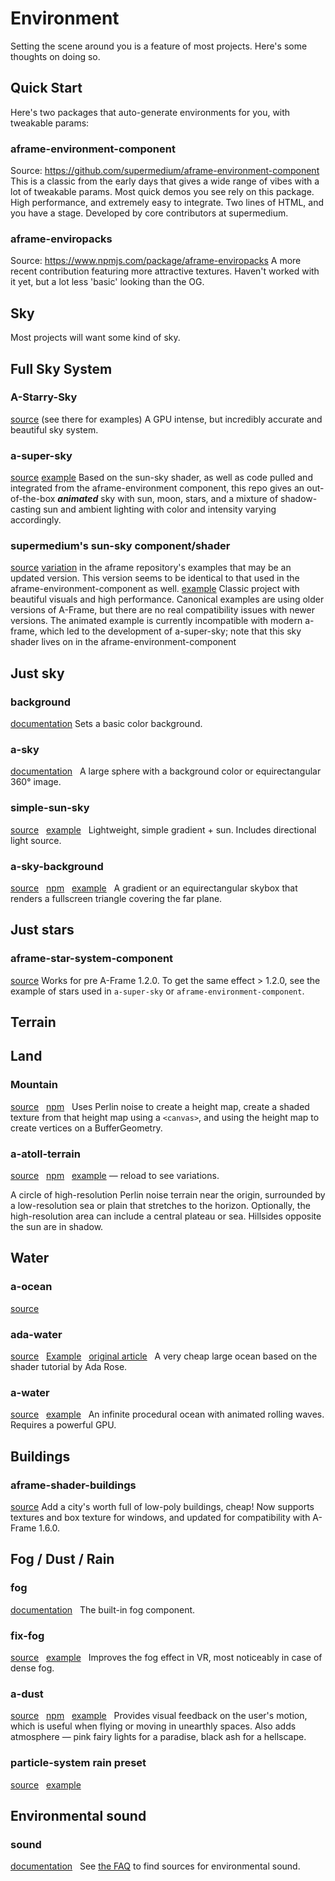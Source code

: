 # Environment

Setting the scene around you is a feature of most projects. Here's some thoughts on doing so.

## Quick Start

Here's two packages that auto-generate environments for you, with tweakable params:

### aframe-environment-component

Source: https://github.com/supermedium/aframe-environment-component
This is a classic from the early days that gives a wide range of vibes with a lot of tweakable params. Most quick demos you see rely on this package. High performance, and extremely easy to integrate. Two lines of HTML, and you have a stage. Developed by core contributors at supermedium.

### aframe-enviropacks

Source: https://www.npmjs.com/package/aframe-enviropacks
A more recent contribution featuring more attractive textures. Haven't worked with it yet, but a lot less 'basic' looking than the OG.

## Sky

Most projects will want some kind of sky.

## Full Sky System

### A-Starry-Sky

[source](https://github.com/Dante83/A-Starry-Sky)
(see there for examples)
A GPU intense, but incredibly accurate and beautiful sky system.

### a-super-sky

[source](https://github.com/kylebakerio/a-super-sky)
[example](https://glitch.com/edit/#!/a-super-sky-demo?path=index.html%3A1%3A0)
Based on the sun-sky shader, as well as code pulled and integrated from the aframe-environment component, this repo gives an out-of-the-box **_animated_** sky with sun, moon, stars, and a mixture of shadow-casting sun and ambient lighting with color and intensity varying accordingly.

### supermedium's sun-sky component/shader

[source](https://github.com/supermedium/superframe/tree/master/components/sun-sky/)
[variation](https://github.com/aframevr/aframe/blob/b164623dfa0d2548158f4b7da06157497cd4ea29/examples/test/shaders/shaders/sky.js) in the aframe repository's examples that may be an updated version. This version seems to be identical to that used in the aframe-environment-component as well.
[example](https://supermedium.com/superframe/components/sun-sky/)
Classic project with beautiful visuals and high performance. Canonical examples are using older versions of A-Frame, but there are no real compatibility issues with newer versions. The animated example is currently incompatible with modern a-frame, which led to the development of a-super-sky; note that this sky shader lives on in the aframe-environment-component

## Just sky

### background

[documentation](https://aframe.io/docs/1.6.0/components/background.html)
Sets a basic color background.

### a-sky

[documentation](https://aframe.io/docs/1.6.0/primitives/a-sky.html) &nbsp;
A large sphere with a background color or equirectangular 360° image.

### simple-sun-sky

[source](https://github.com/DougReeder/aframe-simple-sun-sky) &nbsp;
[example](https://dougreeder.github.io/aframe-simple-sun-sky/example.html) &nbsp;
Lightweight, simple gradient + sun. Includes directional light source.

### a-sky-background

[source](https://github.com/mrxz/fern-aframe-components/tree/main/sky-background) &nbsp;
[npm](https://www.npmjs.com/package/@fern-solutions/aframe-sky-background) &nbsp;
[example](https://aframe-components.fern.solutions/sky-background/) &nbsp;
A gradient or an equirectangular skybox that renders a fullscreen triangle covering the far plane.

## Just stars

### aframe-star-system-component

[source](https://github.com/handeyeco/aframe-star-system-component)
Works for pre A-Frame 1.2.0. To get the same effect > 1.2.0, see the example of stars used in `a-super-sky` or `aframe-environment-component`.

## Terrain

## Land

### Mountain

[source](https://github.com/supermedium/superframe/tree/master/components/mountain/) &nbsp;
[npm](https://www.npmjs.com/package/aframe-mountain-component) &nbsp;
Uses Perlin noise to create a height map, create a shaded texture from that height map using a `<canvas>`, and using the height map to create vertices on a BufferGeometry.

### a-atoll-terrain

[source](https://github.com/DougReeder/aframe-atoll-terrain) &nbsp;
[npm](https://www.npmjs.com/package/aframe-atoll-terrain) &nbsp;
[example](https://dougreeder.github.io/aframe-atoll-terrain/example.html) — reload to see variations.

A circle of high-resolution Perlin noise terrain near the origin, surrounded by a low-resolution sea or plain that stretches to the horizon.
Optionally, the high-resolution area can include a central plateau or sea.
Hillsides opposite the sun are in shadow.

## Water

### a-ocean

[source](https://github.com/c-frame/aframe-extras/tree/master/src/primitives) &nbsp;

### ada-water

[source](https://github.com/kylebakerio/ada-water) &nbsp;
[Example](https://ada-water.glitch.me/) &nbsp;
[original article](https://medium.com/samsung-internet-dev/generating-a-water-effect-part-1-svg-and-canvas-2ad07060cc0d) &nbsp;
A very cheap large ocean based on the shader tutorial by Ada Rose.

### a-water

[source](https://github.com/Dante83/a-water) &nbsp;
[example](https://code-panda.com/pages/projects/a_ocean/v_0_1_0) &nbsp;
An infinite procedural ocean with animated rolling waves. Requires a powerful GPU.

## Buildings

### aframe-shader-buildings

[source](https://github.com/DougReeder/aframe-shader-buildings)
Add a city's worth full of low-poly buildings, cheap!
Now supports textures and box texture for windows, and updated for compatibility with A-Frame 1.6.0.

## Fog / Dust / Rain

### fog

[documentation](https://aframe.io/docs/1.6.0/components/fog.html) &nbsp;
The built-in fog component.

### fix-fog

[source](https://github.com/mrxz/fern-aframe-components/tree/main/fix-fog) &nbsp;
[example](https://aframe-components.fern.solutions/fix-fog/) &nbsp;
Improves the fog effect in VR, most noticeably in case of dense fog.

### a-dust

[source](https://github.com/DougReeder/aframe-dust-component) &nbsp;
[npm](https://www.npmjs.com/package/aframe-dust-component) &nbsp;
[example](https://dougreeder.github.io/aframe-dust-component/example.html) &nbsp;
Provides visual feedback on the user's motion, which is useful when flying or moving in unearthly spaces.
Also adds atmosphere — pink fairy lights for a paradise, black ash for a hellscape.

### particle-system rain preset

[source](https://github.com/c-frame/aframe-particle-system-component) &nbsp;
[example](https://c-frame.github.io/aframe-particle-system-component/examples/rain/) &nbsp;

## Environmental sound

### sound

[documentation](https://aframe.io/docs/1.6.0/components/sound.html) &nbsp;
See [the FAQ](https://aframe.io/docs/1.6.0/introduction/faq.html#where-can-i-find-assets) to find sources for environmental sound.
